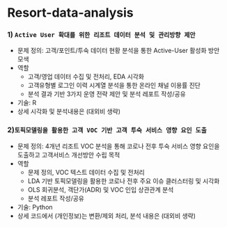 # Resort-data-analysis

### 1) `Active User 확대를 위한 리조트 데이터 분석 및 관리방향 제안`
- 문제 정의: 고객/포인트/투숙 데이터 현황 분석을 통한 Active-User 활성화 방안 모색
- 역할
  * 고객/영업 데이터 수집 및 전처리, EDA 시각화
  * 고객유형별 로그인 이력 시계열 분석을 통한 온라인 채널 이용률 진단
  * 분석 결과 기반 3가지 운영 전략 제안 및 분석 레포트 작성/공유
- 기술: R
- 상세 시각화 및 분석내용은 (대외비 생략)

### 2)`토픽모델링을 활용한 고객 VOC 기반 고객 투숙 서비스 영향 요인 도출`
- 문제 정의: 4개년 리조트 VOC 분석을 통해 코로나 전후 투숙 서비스 영향 요인을 도출하고 고객서비스 개선방안 수립 목적
- 역할
  * 문제 정의, VOC 텍스트 데이터 수집 및 전처리
  * LDA 기반 토픽모델링을 활용한 코로나 전후 주요 이슈 클러스터링 및 시각화
  * OLS 회귀분석, 객단가(ADR) 및 VOC 인입 상관관계 분석
  * 분석 레포트 작성/공유
- 기술: Python
- 상세 코드에서 (개인정보)는 변환/제외 처리, 분석 내용은 (대외비 생략)
